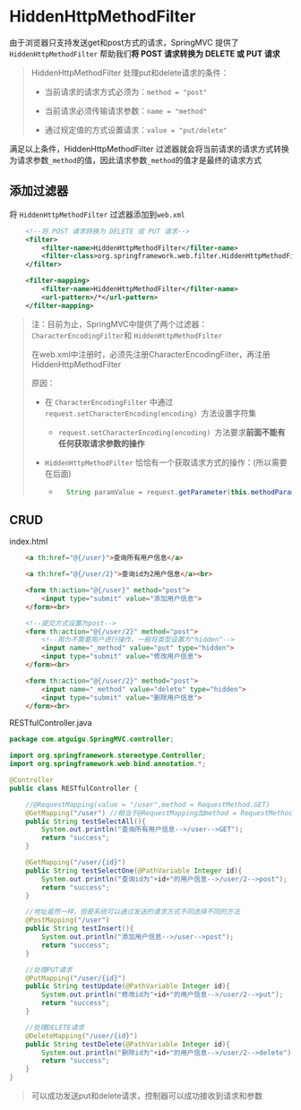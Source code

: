 # HiddenHttpMethodFilter

由于浏览器只支持发送get和post方式的请求，SpringMVC 提供了 `HiddenHttpMethodFilter` 帮助我们**将 POST 请求转换为 DELETE 或 PUT 请求**

> HiddenHttpMethodFilter 处理put和delete请求的条件：
>
> - 当前请求的请求方式必须为：`method = "post"`
>
> - 当前请求必须传输请求参数：`name = "method"`
> - 通过规定值的方式设置请求：`value = "put/delete"`

满足以上条件，HiddenHttpMethodFilter 过滤器就会将当前请求的请求方式转换为请求参数`_method`的值，因此请求参数`_method`的值才是最终的请求方式

## 添加过滤器

将 `HiddenHttpMethodFilter` 过滤器添加到`web.xml` 

```xml
    <!--将 POST 请求转换为 DELETE 或 PUT 请求-->
	<filter>
        <filter-name>HiddenHttpMethodFilter</filter-name>
        <filter-class>org.springframework.web.filter.HiddenHttpMethodFilter</filter-class>
    </filter>

    <filter-mapping>
        <filter-name>HiddenHttpMethodFilter</filter-name>
        <url-pattern>/*</url-pattern>
    </filter-mapping>
```

> 注：目前为止，SpringMVC中提供了两个过滤器：`CharacterEncodingFilter`和 `HiddenHttpMethodFilter`
>
> 在web.xml中注册时，必须先注册CharacterEncodingFilter，再注册HiddenHttpMethodFilter
>
> 原因：
>
> - 在 `CharacterEncodingFilter` 中通过`request.setCharacterEncoding(encoding) `方法设置字符集
>
>   - `request.setCharacterEncoding(encoding) `方法要求**前面不能有任何获取请求参数的操作**
>
> - `HiddenHttpMethodFilter` 恰恰有一个获取请求方式的操作：(所以需要在后面)
>
>   - ```java
>     	String paramValue = request.getParameter(this.methodParam);
>     ```

## CRUD

index.html

```html
    <a th:href="@{/user}">查询所有用户信息</a>

    <a th:href="@{/user/2}">查询id为2用户信息</a><br>

    <form th:action="@{/user}" method="post">
        <input type="submit" value="添加用户信息">
    </form><br>

    <!--提交方式设置为post-->
    <form th:action="@{/user/2}" method="post">
        <!--用为不需要用户进行操作，一般将类型设置为"hidden"-->
        <input name="_method" value="put" type="hidden">
        <input type="submit" value="修改用户信息">
    </form><br>

    <form th:action="@{/user/2}" method="post">
        <input name="_method" value="delete" type="hidden">
        <input type="submit" value="删除用户信息">
    </form><br>
```

RESTfulController.java

```java
package com.atguigu.SpringMVC.controller;

import org.springframework.stereotype.Controller;
import org.springframework.web.bind.annotation.*;

@Controller
public class RESTfulController {

    //@RequestMapping(value = "/user",method = RequestMethod.GET)
    @GetMapping("/user") //相当于@RequestMapping加method = RequestMethod.GET
    public String testSelectAll(){
        System.out.println("查询所有用户信息-->/user-->GET");
        return "success";
    }

    @GetMapping("/user/{id}")
    public String testSelectOne(@PathVariable Integer id){
        System.out.println("查询id为"+id+"的用户信息-->/user/2-->post");
        return "success";
    }

    //地址虽然一样，但是系统可以通过发送的请求方式不同选择不同的方法
    @PostMapping("/user")
    public String testInsert(){
        System.out.println("添加用户信息-->/user-->post");
        return "success";
    }

    //处理PUT请求
    @PutMapping("/user/{id}")
    public String testUpdate(@PathVariable Integer id){
        System.out.println("修改id为"+id+"的用户信息-->/user/2-->put");
        return "success";
    }

    //处理DELETE请求
    @DeleteMapping("/user/{id}")
    public String testDelete(@PathVariable Integer id){
        System.out.println("删除id为"+id+"的用户信息-->/user/2-->delete");
        return "success";
    }
}
```

> 可以成功发送put和delete请求，控制器可以成功接收到请求和参数
